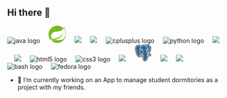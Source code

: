 ## Hi there 👋
<div>
<div align="left">
  <img src="https://cdn.jsdelivr.net/gh/devicons/devicon/icons/java/java-original.svg" height="40" alt="java logo"  />
  <img width="12" />
  <img src="https://github.com/devicons/devicon/blob/v2.16.0/icons/spring/spring-original.svg" height="40" alt="spring logo" />
  <img width="12" />	
  <img src="https://cdn.jsdelivr.net/gh/devicons/devicon@latest/icons/junit/junit-plain-wordmark.svg" height="40" />
<img width="12" />	
  <img src="https://cdn.jsdelivr.net/gh/devicons/devicon@latest/icons/unifiedmodelinglanguage/unifiedmodelinglanguage-original.svg" height="40" />
<img width="12" />	
  <img src="https://cdn.jsdelivr.net/gh/devicons/devicon/icons/cplusplus/cplusplus-original.svg" height="40" alt="cplusplus logo"  />
  <img width="12" />     
  <img src="https://cdn.jsdelivr.net/gh/devicons/devicon/icons/python/python-original.svg" height="40" alt="python logo"  />
  <img width="12" />
            <img src="https://cdn.jsdelivr.net/gh/devicons/devicon@latest/icons/pandas/pandas-original-wordmark.svg" height="40" />  
	<img width="12" />
            <img src="https://cdn.jsdelivr.net/gh/devicons/devicon@latest/icons/jupyter/jupyter-original-wordmark.svg" height="40" />
	<img width="12" />
	    <img src="https://cdn.jsdelivr.net/gh/devicons/devicon/icons/html5/html5-original.svg" height="40" alt="html5 logo"  />
  <img width="12" />
  <img src="https://cdn.jsdelivr.net/gh/devicons/devicon/icons/css3/css3-original.svg" height="40" alt="css3 logo"  />   
	<img width="12" />
            <img src="https://cdn.jsdelivr.net/gh/devicons/devicon@latest/icons/csharp/csharp-original.svg" height="40" />
	<img width="12" />
  <img src="https://github.com/devicons/devicon/blob/v2.16.0/icons/postgresql/postgresql-original.svg" height="40" alt="postgres logo"  />
  <img width="12" />
            <img src="https://cdn.jsdelivr.net/gh/devicons/devicon@latest/icons/microsoftsqlserver/microsoftsqlserver-original-wordmark.svg" height="40" />  
	<img width="12" />
            <img src="https://cdn.jsdelivr.net/gh/devicons/devicon@latest/icons/docker/docker-plain-wordmark.svg" height="40" />
	<img width="12" />
  <img src="https://cdn.jsdelivr.net/gh/devicons/devicon/icons/bash/bash-original.svg" height="40" alt="bash logo"  />
  <img width="12" />
  <img src="https://cdn.jsdelivr.net/gh/devicons/devicon/icons/fedora/fedora-original.svg" height="40" alt="fedora logo"  />
  <img width="12" />
</div>


- 🔭 I’m currently working on an App to manage student dormitories as a project with my friends.
<!--
**qmacdom/qmacdom** is a ✨ _special_ ✨ repository because its `README.md` (this file) appears on your GitHub profile.

Here are some ideas to get you started:

- 🔭 I’m currently working on ...
- 🌱 I’m currently learning ...
- 👯 I’m looking to collaborate on ...
- 🤔 I’m looking for help with ...
- 💬 Ask me about ...
- 📫 How to reach me: ...
- 😄 Pronouns: ...
- ⚡ Fun fact: ...
-->
